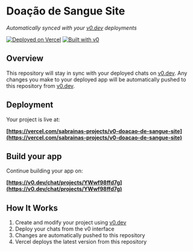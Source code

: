 # Doação de Sangue Site

*Automatically synced with your [v0.dev](https://v0.dev) deployments*

[![Deployed on Vercel](https://img.shields.io/badge/Deployed%20on-Vercel-black?style=for-the-badge&logo=vercel)](https://vercel.com/sabrainas-projects/v0-doacao-de-sangue-site)
[![Built with v0](https://img.shields.io/badge/Built%20with-v0.dev-black?style=for-the-badge)](https://v0.dev/chat/projects/YWwf98ffd7g)

## Overview

This repository will stay in sync with your deployed chats on [v0.dev](https://v0.dev).
Any changes you make to your deployed app will be automatically pushed to this repository from [v0.dev](https://v0.dev).

## Deployment

Your project is live at:

**[https://vercel.com/sabrainas-projects/v0-doacao-de-sangue-site](https://vercel.com/sabrainas-projects/v0-doacao-de-sangue-site)**

## Build your app

Continue building your app on:

**[https://v0.dev/chat/projects/YWwf98ffd7g](https://v0.dev/chat/projects/YWwf98ffd7g)**

## How It Works

1. Create and modify your project using [v0.dev](https://v0.dev)
2. Deploy your chats from the v0 interface
3. Changes are automatically pushed to this repository
4. Vercel deploys the latest version from this repository